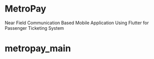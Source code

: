 # MetroPay

Near Field Communication Based Mobile Application Using Flutter for Passenger Ticketing System
# metropay_main
